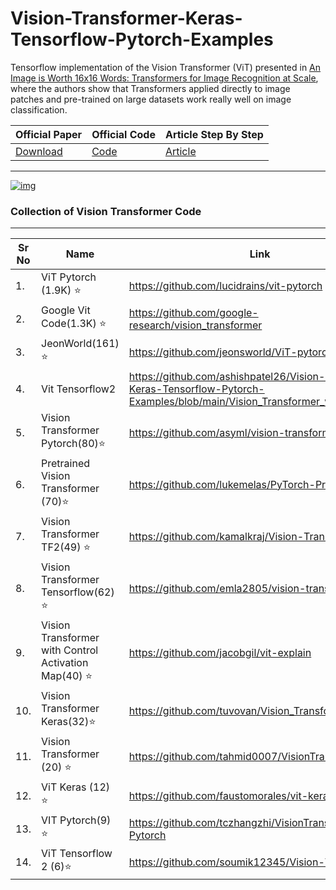 # Vision-Transformer-Keras-Tensorflow-Pytorch-Examples
Tensorflow implementation of the Vision Transformer (ViT) presented in [An Image is Worth 16x16 Words: Transformers for Image Recognition at Scale](https://openreview.net/pdf?id=YicbFdNTTy), where the authors show that Transformers applied directly to image patches and pre-trained on large datasets work really well on image classification.

| Official Paper                                   | Official Code                                                | Article Step By Step                                         |
| ------------------------------------------------ | ------------------------------------------------------------ | ------------------------------------------------------------ |
| [Download](https://arxiv.org/pdf/2010.11929.pdf) | [Code](https://github.com/google-research/vision_transformer) | [Article](https://jacobgil.github.io/deeplearning/vision-transformer-explainability) |

---

[![img](https://github.com/emla2805/vision-transformer/raw/master/vit.png)](https://github.com/emla2805/vision-transformer/blob/master/vit.png)

<object data="https://arxiv.org/pdf/2010.11929.pdf" type="application/pdf" width="100%"> 
</object>

### Collection of Vision Transformer Code

---

| Sr No | Name                                                 | Link                                                         |
| ----- | ---------------------------------------------------- | ------------------------------------------------------------ |
| 1.    | ViT Pytorch (1.9K) ⭐                                 | https://github.com/lucidrains/vit-pytorch                    |
| 2.    | Google Vit Code(1.3K) ⭐                              | https://github.com/google-research/vision_transformer        |
| 3.    | JeonWorld(161) ⭐                                     | https://github.com/jeonsworld/ViT-pytorch                    |
| 4.    | Vit Tensorflow2                                      | https://github.com/ashishpatel26/Vision-Transformer-Keras-Tensorflow-Pytorch-Examples/blob/main/Vision_Transformer_with_tf2.ipynb |
| 5.    | Vision Transformer Pytorch(80)⭐                      | https://github.com/asyml/vision-transformer-pytorch          |
| 6.    | Pretrained Vision Transformer (70)⭐                  | https://github.com/lukemelas/PyTorch-Pretrained-ViT          |
| 7.    | Vision Transformer TF2(49) ⭐                         | https://github.com/kamalkraj/Vision-Transformer              |
| 8.    | Vision Transformer Tensorflow(62) ⭐                  | https://github.com/emla2805/vision-transformer               |
| 9.    | Vision Transformer with Control Activation Map(40) ⭐ | https://github.com/jacobgil/vit-explain                      |
| 10.   | Vision Transformer Keras(32)⭐                        | https://github.com/tuvovan/Vision_Transformer_Keras          |
| 11.   | Vision Transformer       (20) ⭐                      | https://github.com/tahmid0007/VisionTransformer              |
| 12.   | ViT Keras (12) ⭐                                     | https://github.com/faustomorales/vit-keras                   |
| 13.   | VIT Pytorch(9) ⭐                                     | https://github.com/tczhangzhi/VisionTransformer-Pytorch      |
| 14.   | ViT Tensorflow 2 (6)⭐                                | https://github.com/soumik12345/Vision-Transformer            |

